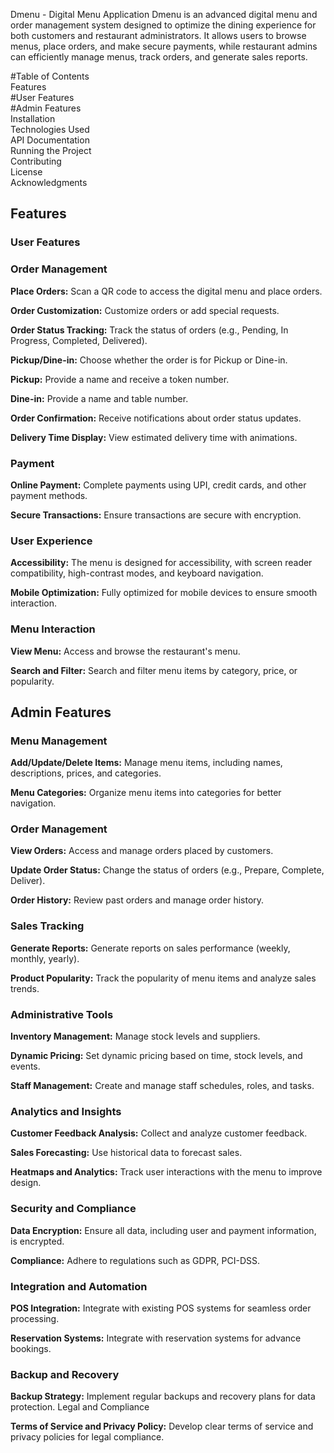 
<h>Dmenu - Digital Menu Application</h1>
Dmenu is an advanced digital menu and order management system designed to optimize the dining experience for both customers and restaurant administrators. It allows users to browse menus, place orders, and make secure payments, while restaurant admins can efficiently manage menus, track orders, and generate sales reports.

#Table of Contents                                                                                                                                                                                      
Features                                                                                                                                                                                                
  #User Features                                                                                                                                                                                        
  #Admin Features                                                                                                                                                                                       
Installation                                                                                                                                                                                            
Technologies Used                                                                                                                                                                                       
API Documentation                                                                                                                                                                                       
Running the Project                                                                                                                                                                                     
Contributing                                                                                                                                                                                            
License                                                                                                                                                                                                 
Acknowledgments

<h2>Features</h2>                                                                                                                                                                                              
<h3>User Features</h3>                                                                                                                                                                                           
<h3>Order Management</h3>

<p><b>Place Orders:</b> Scan a QR code to access the digital menu and place orders.</p>
<p><b>Order Customization:</b> Customize orders or add special requests.</p>
<p><b>Order Status Tracking:</b> Track the status of orders (e.g., Pending, In Progress, Completed, Delivered).</p>
<p><b>Pickup/Dine-in:</b> Choose whether the order is for Pickup or Dine-in.</p>
<p><b>Pickup:</b> Provide a name and receive a token number.</p>
<p><b>Dine-in:</b> Provide a name and table number.</p>
<p><b>Order Confirmation:</b> Receive notifications about order status updates.</p>
<p><b>Delivery Time Display:</b> View estimated delivery time with animations.</p>
<h3>Payment</h3>

<p><b>Online Payment:</b> Complete payments using UPI, credit cards, and other payment methods.
<p><b>Secure Transactions:</b> Ensure transactions are secure with encryption.</p>
<h3>User Experience</h3>

<p><b>Accessibility:</b> The menu is designed for accessibility, with screen reader compatibility, high-contrast modes, and keyboard navigation.</p>
<p><b>Mobile Optimization:</b> Fully optimized for mobile devices to ensure smooth interaction.</p>
<h3>Menu Interaction</h3>

<p><b>View Menu:</b> Access and browse the restaurant's menu.
<p><b>Search and Filter:</b> Search and filter menu items by category, price, or popularity.</p>
<h2>Admin Features</h2>
<h3>Menu Management</h3>

<p><b>Add/Update/Delete Items:</b> Manage menu items, including names, descriptions, prices, and categories.</p>
<p><b>Menu Categories:</b> Organize menu items into categories for better navigation.</p>
<h3>Order Management</h3>

<p><b>View Orders:</b> Access and manage orders placed by customers.</p>
<p><b>Update Order Status:</b> Change the status of orders (e.g., Prepare, Complete, Deliver).</p>
<p><b>Order History:</b> Review past orders and manage order history.</p>
<h3>Sales Tracking</h3>

<p><b>Generate Reports:</b> Generate reports on sales performance (weekly, monthly, yearly).</p>
<p><b>Product Popularity:</b> Track the popularity of menu items and analyze sales trends.</p>
<h3>Administrative Tools</h3>

<p><b>Inventory Management:</b> Manage stock levels and suppliers.</p>
<p><b>Dynamic Pricing:</b> Set dynamic pricing based on time, stock levels, and events.</p>
<p><b>Staff Management:</b> Create and manage staff schedules, roles, and tasks.</p>
<h3>Analytics and Insights</h3>

<p><b>Customer Feedback Analysis:</b> Collect and analyze customer feedback.</p>
<p><b>Sales Forecasting:</b> Use historical data to forecast sales.</p>
<p><b>Heatmaps and Analytics:</b> Track user interactions with the menu to improve design.</p>
<h3>Security and Compliance</h3>

<p><b>Data Encryption:</b> Ensure all data, including user and payment information, is encrypted.</p>
<p><b>Compliance:</b> Adhere to regulations such as GDPR, PCI-DSS.</p>
<h3>Integration and Automation</h3>

<p><b>POS Integration:</b> Integrate with existing POS systems for seamless order processing.</p>
<p><b>Reservation Systems:</b> Integrate with reservation systems for advance bookings.</p>
<h3>Backup and Recovery</h3>

<p><b>Backup Strategy:</b> Implement regular backups and recovery plans for data protection.
Legal and Compliance</p>

<p><b>Terms of Service and Privacy Policy:</b> Develop clear terms of service and privacy policies for legal compliance.</p>
